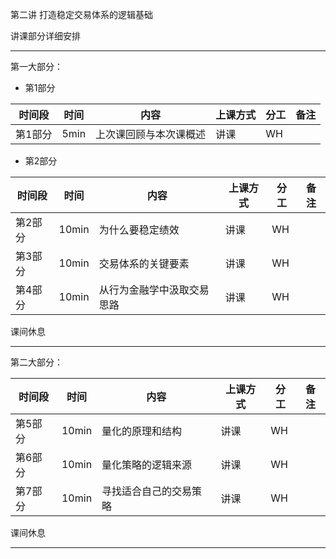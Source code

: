 第二讲  打造稳定交易体系的逻辑基础

讲课部分详细安排

---

第一大部分：

* 第1部分  

| 时间段 | 时间 | 内容 | 上课方式 | 分工 | 备注 |
| - | - | - | - | - | - |
| 第1部分  | 5min | 上次课回顾与本次课概述 |   讲课    | WH  |  |

* 第2部分 

| 时间段 | 时间 | 内容        | 上课方式 | 分工 | 备注 |
| - | - | - | - | - | - |
| 第2部分 | 10min | 为什么要稳定绩效 | 讲课 |  WH |  |
| 第3部分 | 10min | 交易体系的关键要素 | 讲课 |  WH |  |
| 第4部分 | 10min | 从行为金融学中汲取交易思路 | 讲课 |  WH |  |

课间休息

---

第二大部分：

| 时间段 | 时间 | 内容 | 上课方式 | 分工 | 备注 |
| - | - | - | - | - | - |
| 第5部分 | 10min | 量化的原理和结构       | 讲课     | WH   |      |
| 第6部分 | 10min | 量化策略的逻辑来源     | 讲课     | WH   |  |
| 第7部分 | 10min | 寻找适合自己的交易策略 | 讲课     | WH   |  |

课间休息

---

